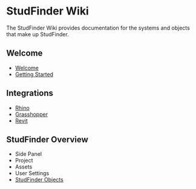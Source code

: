 # StudFinder Wiki

The StudFinder Wiki provides documentation for the systems and objects that make up StudFinder.

## Welcome
- [Welcome](/Welcome/Welcome.md)
- [Getting Started](/Welcome/GettingStarted.md)

## Integrations

- [Rhino](/Integrations/Rhino.md)
- [Grasshopper](/Integrations/Grasshopper.md)
- [Revit](/Integrations/Revit.md)

## StudFinder Overview

- Side Panel
- Project
- Assets
- User Settings
- [StudFinder Objects](Objects/Overview.md)